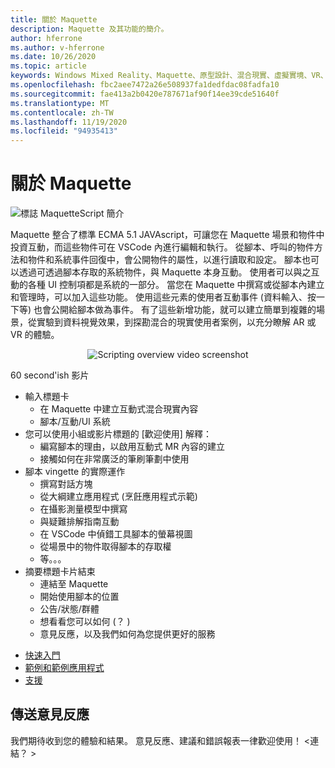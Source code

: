 ```yaml
---
title: 關於 Maquette
description: Maquette 及其功能的簡介。
author: hferrone
ms.author: v-hferrone
ms.date: 10/26/2020
ms.topic: article
keywords: Windows Mixed Reality、Maquette、原型設計、混合現實、虛擬實境、VR、MR、意見反應、意見反應中樞、bug
ms.openlocfilehash: fbc2aee7472a26e508937fa1dedfdac08fadfa10
ms.sourcegitcommit: fae413a2b0420e787671af90f14ee39cde51640f
ms.translationtype: MT
ms.contentlocale: zh-TW
ms.lasthandoff: 11/19/2020
ms.locfileid: "94935413"
---
```

# <a name="about-maquette"></a>關於 Maquette

<!-- TODO(Harrison): Need consolidated logo with text -->
![標誌 ](../images/MaquetteIcon.png) MaquetteScript 簡介

<!-- TODO(Harrison/Stefan): Add more high level, less technical explanation of what Maquette is and why it's useful in MR development. 
          - Differentiate between Maquette and MaquetteScript
          - Separate out each of Maquette's main parts and add content
          - Give brief explanations of use case or examples
-->
Maquette 整合了標準 ECMA 5.1 JAVAscript，可讓您在 Maquette 場景和物件中投資互動，而這些物件可在 VSCode 內進行編輯和執行。 從腳本、呼叫的物件方法和物件和系統事件回復中，會公開物件的屬性，以進行讀取和設定。 腳本也可以透過可透過腳本存取的系統物件，與 Maquette 本身互動。 使用者可以與之互動的各種 UI 控制項都是系統的一部分。 當您在 Maquette 中撰寫或從腳本內建立和管理時，可以加入這些功能。 使用這些元素的使用者互動事件 (資料輸入、按一下等) 也會公開給腳本做為事件。 有了這些新增功能，就可以建立簡單到複雜的場景，從實驗到資料視覺效果，到探勘混合的現實使用者案例，以充分瞭解 AR 或 VR 的體驗。

<p align="center">
  <img src="images/ScriptingOverview.png" alt="Scripting overview video screenshot">
</p>

<!-- TODO(Harrison/Stefan): Get this video recorded or create the content in text form until it's available. -->
60 second'ish 影片
* 輸入標題卡
  * 在 Maquette 中建立互動式混合現實內容
  * 腳本/互動/UI 系統
* 您可以使用小組或影片標題的 [歡迎使用]  解釋：
  * 編寫腳本的理由，以啟用互動式 MR 內容的建立
  * 接觸如何在非常廣泛的筆刷筆劃中使用
* 腳本 vingette 的實際運作
  * 撰寫對話方塊
  * 從大綱建立應用程式 (烹飪應用程式示範) 
  * 在攝影測量模型中撰寫
  * 與疑難排解指南互動
  * 在 VSCode 中偵錯工具腳本的螢幕視圖
  * 從場景中的物件取得腳本的存取權
  * 等。。。
* 摘要標題卡片結束
  * 連結至 Maquette
  * 開始使用腳本的位置
  * 公告/狀態/群體
  * 想看看您可以如何 (？ ) 
  * 意見反應，以及我們如何為您提供更好的服務

<!-- TODO(Harrison): Consider breaking this out into a Maquette journey doc or section as applicable. -->
* [快速入門](installation.md)
* [範例和範例應用程式](../samples/overview.md)
* [支援](../resources/support.md)

<!-- TODO(Harrison): Need to find out why docs feedback footer isn't appearing. -->
## <a name="send-us-feedback"></a>傳送意見反應

我們期待收到您的體驗和結果。 意見反應、建議和錯誤報表一律歡迎使用！
<連結？ >
